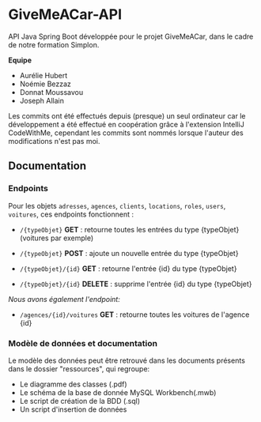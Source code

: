# GiveMeACar-API
API Java Spring Boot développée pour le projet GiveMeACar, dans le cadre de notre formation Simplon.

**Equipe**
- Aurélie Hubert
- Noémie Bezzaz
- Donnat Moussavou
- Joseph Allain

Les commits ont été effectués depuis (presque) un seul ordinateur car le développement a été effectué en coopération grâce à l'extension IntelliJ CodeWithMe, cependant les commits sont nommés lorsque l'auteur des modifications n'est pas moi.

## Documentation

### Endpoints

Pour les objets `adresses`, `agences`, `clients`, `locations`, `roles`, `users`, `voitures`, ces endpoints fonctionnent :

- `/{typeObjet}` **GET** : retourne toutes les entrées du type {typeObjet} (voitures par exemple)

- `/{typeObjet}` **POST** : ajoute un nouvelle entrée du type {typeObjet}

- `/{typeObjet}/{id}` **GET** : retourne l'entrée {id} du type {typeObjet}

- `/{typeObjet}/{id}` **DELETE** : supprime l'entrée {id} du type {typeObjet}

*Nous avons également l'endpoint:*

- `/agences/{id}/voitures` **GET** : retourne toutes les voitures de l'agence {id}

### Modèle de données et documentation

Le modèle des données peut être retrouvé dans les documents présents dans le dossier "ressources", qui regroupe:

- Le diagramme des classes (.pdf)
- Le schéma de la base de donnée MySQL Workbench(.mwb)
- Le script de création de la BDD (.sql)
- Un script d'insertion de données
